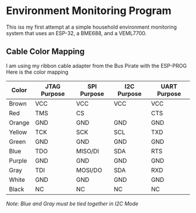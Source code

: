# Environment Monitoring Program

This iss my first attempt at a simple household environment monitoring system
that uses an ESP-32, a BME688, and a VEML7700.

## Cable Color Mapping

I am using my ribbon cable adapter from the Bus Pirate with the ESP-PROG
Here is the color mapping

| Color  | JTAG Purpose | SPI Purpose | I2C Purpose | UART Purpose |
| ------ | ------------ | ----------- | ----------- | ------------ |
| Brown  | VCC          | VCC         | VCC         | VCC          |
| Red    | TMS          | CS          |             | CTS          |
| Orange | GND          | GND         | GND         | GND          |
| Yellow | TCK          | SCK         | SCL         | TXD          |
| Green  | GND          | GND         | GND         | GND          |
| Blue   | TDO          | MISO/DI     | SDA         | RTS          |
| Purple | GND          | GND         | GND         | GND          |
| Gray   | TDI          | MOSI/DO     | SDA         | RXD          |
| White  | GND          | GND         | GND         | GND          |
| Black  | NC           | NC          | NC          | NC           |

_Note: Blue and Gray must be tied together in I2C Mode_
